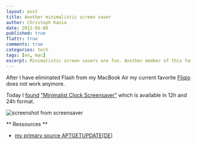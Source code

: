 ```yaml
---
layout: post
title: Another minimalistic screen saver
author: Christoph Kania
date: 2012-05-08
published: true
flattr: true
comments: true
categories: tech
tags: [en, mac]
excerpt: Minimalistic screen savers are fun. Another member of this family is "Minimalist Clock Screensaver"
---
```


After I have eliminated Flash from my MacBook Air my current favorite [Fliqio](http://9031.com/goodies/#fliqlo) does not work anymore.

Today I [found](http://www.aptgetupdate.de/2012/05/08/minimalist-clock-screensaver-fr-den-mac/) ["Minimalist Clock Screensaver"](http://drbl.in/dVfR) which is available in 12h and 24h format.

![screenshot from screensaver](http://chkania.net/img/posts/minimalist_clock_screensaver.png)

** Ressources **

*  [my primary source APTGETUPDATE\[DE\]](http://www.aptgetupdate.de/2012/05/08/minimalist-clock-screensaver-fr-den-mac/)
